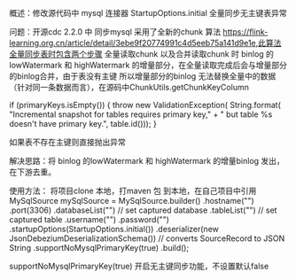 概述：修改源代码中 mysql 连接器  StartupOptions.initial 全量同步无主键表异常

问题：开源cdc 2.2.0 中 同步mysql 采用了全新的chunk 算法 https://flink-learning.org.cn/article/detail/3ebe9f20774991c4d5eeb75a141d9e1e,此算法全量同步表时包含两个步骤 全量读取chunk 以及合并读取chunk 时 binlog 的lowWatermark 和 highWatermark 的增量部分，在全量读取完成后会与增量部分的binlog合并，由于表没有主键 所以增量部分的binlog 无法替换全量中的数据（针对同一条数据而言），在源码中ChunkUtils.getChunkKeyColumn 

  if (primaryKeys.isEmpty()) {
            throw new ValidationException(
                    String.format(
                            "Incremental snapshot for tables requires primary key,"
                                    + " but table %s doesn't have primary key.",
                            table.id()));
            }
            
            
 如果表不存在主键则直接抛出异常
 
 解决思路：将 binlog 的lowWatermark 和 highWatermark 的增量binlog 发出，在下游去重。
 
 
 
 使用方法：
 将项目clone 本地，打maven 包 到本地，在自己项目中引用
      MySqlSource<String> mySqlSource = MySqlSource.<String>builder()
                .hostname("")
                .port(3306)
                .databaseList("") // set captured database
                .tableList("") // set captured table
                .username("")
                .password("")
                .startupOptions(StartupOptions.initial())
                .deserializer(new JsonDebeziumDeserializationSchema()) // converts SourceRecord to JSON String
                .supportNoMysqlPrimaryKey(true)
                .build();

supportNoMysqlPrimaryKey(true) 开启无主键同步功能，不设置默认false

 
